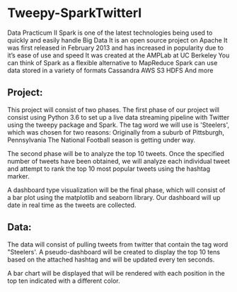 # Tweepy-SparkTwitterI
Data Practicum II
Spark is one of the latest technologies being used to quickly and easily handle Big Data
It is an open source project on Apache
It was first released in February 2013 and has increased in popularity due to it’s ease of use and speed
It was created at the AMPLab at UC Berkeley
You can think of Spark as a flexible alternative to MapReduce
Spark can use data stored in a variety of formats
Cassandra
AWS S3
HDFS
And more

## Project:
This project will consist of two phases.  The first phase of our project will consist using Python 3.6 to set up a live data streaming pipeline with Twitter using the tweepy package and Spark.
The tag word we will use is 'Steelers', which was chosen for two reasons:
Originally from a suburb of Pittsburgh, Pennsylvania
The National Football season is getting under way.

The second phase will be to analyze the top 10 tweets.  Once the specified number of tweets have been obtained, we will analyze each individual tweet and attempt to rank the top 10 most popular tweets using the hashtag marker.

A dashboard type visualization will be the final phase, which will consist of a bar plot using the matplotlib and seaborn library. Our dashboard will up date in real time as the tweets are collected.

## Data:
The data will consist of pulling tweets from twitter that contain the tag word "Steelers'.  A pseudo-dashboard will be created to display the top 10 tens based on the attached hashtag and will be updated every ten seconds.  

A bar chart will be displayed that will be rendered with each position in the top ten indicated with a different color.

